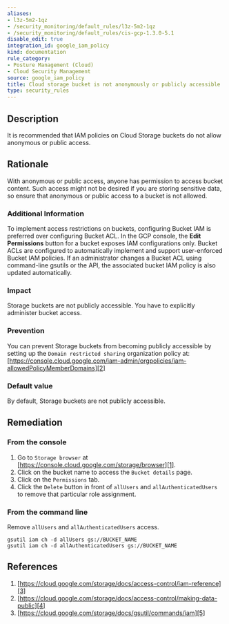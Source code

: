 ```yaml
---
aliases:
- l3z-5m2-1qz
- /security_monitoring/default_rules/l3z-5m2-1qz
- /security_monitoring/default_rules/cis-gcp-1.3.0-5.1
disable_edit: true
integration_id: google_iam_policy
kind: documentation
rule_category:
- Posture Management (Cloud)
- Cloud Security Management
source: google_iam_policy
title: Cloud storage bucket is not anonymously or publicly accessible
type: security_rules
---
```


## Description
It is recommended that IAM policies on Cloud Storage buckets do not allow anonymous or public access.

## Rationale
With anonymous or public access, anyone has permission to access bucket content. Such access might not be desired if you are storing sensitive data, so ensure that anonymous or public access to a bucket is not allowed.

### Additional Information
To implement access restrictions on buckets, configuring Bucket IAM is preferred over configuring Bucket ACL. In the GCP console, the **Edit Permissions** button for a bucket exposes IAM configurations only. Bucket ACLs are configured to automatically implement and support user-enforced Bucket IAM policies. If an administrator changes a Bucket ACL using command-line gsutils or the API, the associated bucket IAM policy is also updated automatically.

### Impact
Storage buckets are not publicly accessible. You have to explicitly administer bucket access.

### Prevention
You can prevent Storage buckets from becoming publicly accessible by setting up the `Domain restricted sharing` organization policy at:
[https://console.cloud.google.com/iam-admin/orgpolicies/iam-allowedPolicyMemberDomains][2]

### Default value
By default, Storage buckets are not publicly accessible.

## Remediation

### From the console
1. Go to `Storage browser` at [https://console.cloud.google.com/storage/browser][1].
2. Click on the bucket name to access the `Bucket details` page.
3. Click on the `Permissions` tab.
4. Click the `Delete` button in front of `allUsers` and `allAuthenticatedUsers` to remove that particular role assignment.

### From the command line
Remove `allUsers` and `allAuthenticatedUsers` access.
``` 
gsutil iam ch -d allUsers gs://BUCKET_NAME
gsutil iam ch -d allAuthenticatedUsers gs://BUCKET_NAME
```

## References
1. [https://cloud.google.com/storage/docs/access-control/iam-reference][3]
2. [https://cloud.google.com/storage/docs/access-control/making-data-public][4]
3. [https://cloud.google.com/storage/docs/gsutil/commands/iam][5]


[1]: https://console.cloud.google.com/storage/browser
[2]: https://console.cloud.google.com/iam-admin/orgpolicies/iam-allowedPolicyMemberDomains
[3]: https://cloud.google.com/storage/docs/access-control/iam-reference
[4]: https://cloud.google.com/storage/docs/access-control/making-data-public
[5]: https://cloud.google.com/storage/docs/gsutil/commands/iam
